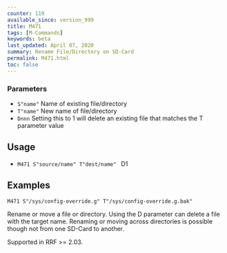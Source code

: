 ```yaml
---
counter: 119
available_since: version_999
title: M471
tags: [M-Commands] 
keywords: beta 
last_updated: April 07, 2020 
summary: Rename File/Directory on SD-Card 
permalink: M471.html
toc: false 
---
```



### Parameters

* `S"name"` Name of existing file/directory
* `T"name"` New name of file/directory
* `Dnnn` Setting this to 1 will delete an existing file that matches the T parameter value

## Usage

* ` M471 S"source/name" T"dest/name"  ` D1

## Examples

```
M471 S"/sys/config-override.g" T"/sys/config-override.g.bak"
```

Rename or move a file or directory. Using the D parameter can delete a file with the target name. Renaming or moving across directories is possible though not from one SD-Card to another.

Supported in RRF >= 2.03.

